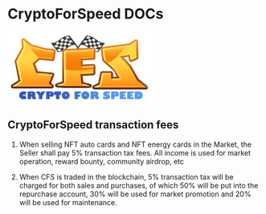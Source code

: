 # CryptoForSpeed DOCs

<!-- ![avatar](./assets/logo.png) -->
<img src="./assets/logo.png" alt="图片替换文本" width="288" height="141" align="bottom" />

## <div id="CryptoForSpeedFees">CryptoForSpeed transaction fees</div>

1. When selling NFT auto cards and NFT energy cards in the Market, the Seller shall pay 5% transaction tax fees. All income is used for market operation, reward bounty, community airdrop, etc

2. When CFS is traded in the blockchain, 5% transaction tax will be charged for both sales and purchases, of which 50% will be put into the repurchase account, 30% will be used for market promotion and 20% will be used for maintenance.
